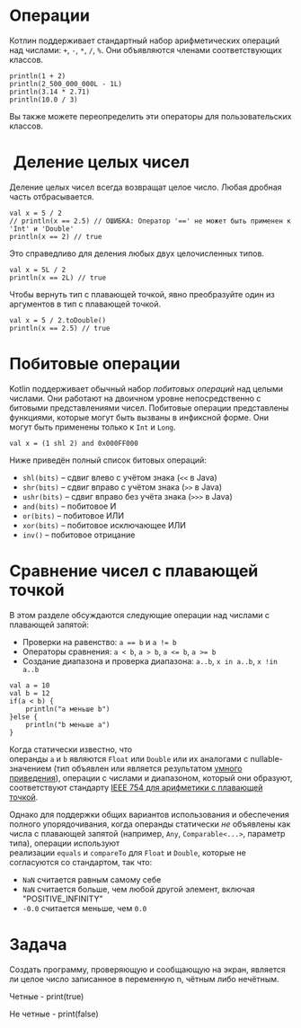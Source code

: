 <h1>Операции</h1>

<p>Котлин поддерживает стандартный набор арифметических операций над числами: <code>+</code>, <code>-</code>, <code>*</code>, <code>/</code>, <code>%</code>. Они объявляются членами соответствующих классов.</p>

<pre><code>println(1 + 2)
println(2_500_000_000L - 1L)
println(3.14 * 2.71)
println(10.0 / 3)
</code></pre>

<p>Вы также можете переопределить эти операторы для пользовательских классов.</p>



<h1> Деление целых чисел</h1>

<p>Деление целых чисел всегда возвращат целое число. Любая дробная часть отбрасывается.</p>

<pre><code>val x = 5 / 2
// println(x == 2.5) // ОШИБКА: Оператор '==' не может быть применен к 'Int' и 'Double'
println(x == 2) // true
</code></pre>

<p>Это справедливо для деления любых двух целочисленных типов.</p>

<pre><code>val x = 5L / 2
println(x == 2L) // true
</code></pre>

<p>Чтобы вернуть тип с плавающей точкой, явно преобразуйте один из аргументов в тип с плавающей точкой.</p>

<pre><code>val x = 5 / 2.toDouble()
println(x == 2.5) // true
</code></pre>


<h1>Побитовые операции</h1>

<p>Kotlin поддерживает обычный набор <em>побитовых операций</em> над целыми числами. Они работают на двоичном уровне непосредственно с битовыми представлениями чисел. Побитовые операции представлены функциями, которые могут быть вызваны в инфиксной форме. Они могут быть применены только к <code>Int</code> и <code>Long</code>.</p>

<pre><code>val x = (1 shl 2) and 0x000FF000
</code></pre>

<p>Ниже приведён полный список битовых операций:</p>

<ul>
	<li><code>shl(bits)</code> – сдвиг влево с учётом знака (<code>&lt;&lt;</code> в Java)</li>
	<li><code>shr(bits)</code> – сдвиг вправо с учётом знака (<code>&gt;&gt;</code> в Java)</li>
	<li><code>ushr(bits)</code> – сдвиг вправо без учёта знака (<code>&gt;&gt;&gt;</code> в Java)</li>
	<li><code>and(bits)</code> – побитовое И</li>
	<li><code>or(bits)</code> – побитовое ИЛИ</li>
	<li><code>xor(bits)</code> – побитовое исключающее ИЛИ</li>
	<li><code>inv()</code> – побитовое отрицание</li>
</ul>



<h1>Сравнение чисел с плавающей точкой</h1>

<p>В этом разделе обсуждаются следующие операции над числами с плавающей запятой:</p>

<ul>
	<li>Проверки на равенство: <code>a == b</code> и <code>a != b</code></li>
	<li>Операторы сравнения: <code>a &lt; b</code>, <code>a &gt; b</code>, <code>a &lt;= b</code>, <code>a &gt;= b</code></li>
	<li>Создание диапазона и проверка диапазона: <code>a..b</code>, <code>x in a..b</code>, <code>x !in a..b</code></li>
</ul>

<pre><code>val a = 10
val b = 12
if(a &lt; b) {
    println("a меньше b")
}else {
    println("b меньше a")
}</code></pre>

<p>Когда статически известно, что операнды <code>a</code> и <code>b</code> являются <code>Float</code> или <code>Double</code> или их аналогами с nullable-значением (тип объявлен или является результатом <a href="https://kotlinlang.ru/docs/typecasts.html#smart-casts" rel="noopener noreferrer nofollow">умного приведения</a>), операции с числами и диапазоном, который они образуют, соответствуют стандарту <a href="https://en.wikipedia.org/wiki/IEEE_754" rel="noopener noreferrer nofollow">IEEE 754 для арифметики с плавающей точкой</a>.</p>

<p>Однако для поддержки общих вариантов использования и обеспечения полного упорядочивания, когда операнды статически <em>не</em> объявлены как числа с плавающей запятой (например, <code>Any</code>, <code>Comparable&lt;...&gt;</code>, параметр типа), операции используют реализации <code>equals</code> и <code>compareTo</code> для <code>Float</code> и <code>Double</code>, которые не согласуются со стандартом, так что:</p>

<ul>
	<li><code>NaN</code> считается равным самому себе</li>
	<li><code>NaN</code> считается больше, чем любой другой элемент, включая "POSITIVE_INFINITY"</li>
	<li><code>-0.0</code> считается меньше, чем <code>0.0</code></li>
</ul>



<h1>Задача</h1>

<p>Создать программу, проверяющую и сообщающую на экран, является ли целое число записанное в переменную n, чётным либо нечётным.</p>

<p>Четные - print(true)</p>

<p>Не четные - print(false)</p>
